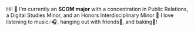 Hi! 👋
I'm currently an **SCOM major** with a concentration in Public Relations, a Digital Studies Minor, and an Honors Interdisciplinary Minor 📝
I love listening to music🎶🎧, hanging out with friends👭, and baking🍪!

